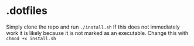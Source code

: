 # .dotfiles
Simply clone the repo and run `./install.sh`
If this does not immediately work it is likely because it is not marked as an executable. Change this with `chmod +x install.sh`
